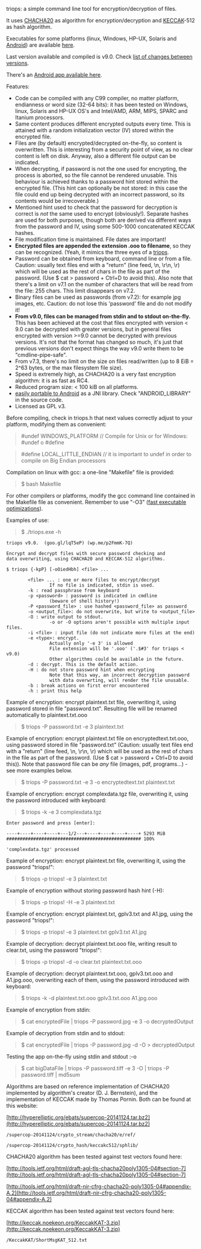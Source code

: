 triops: a simple command line tool for encryption/decryption of files.   

It uses [CHACHA20](http://en.wikipedia.org/wiki/Salsa20#ChaCha_variant) as algorithm for encryption/decryption and [KECCAK](http://en.wikipedia.org/wiki/SHA-3)-512 as hash algorithm.   

Executables for some platforms (linux, Windows, HP-UX, Solaris and [Android](https://www.github.com/circulosmeos/triops.apk)) are available [here](https://circulosmeos.wordpress.com/2015/05/18/triops-a-multiplatform-cmdline-encryption-tool-using-chacha20-keccak).    

Last version available and compiled is v9.0. Check [list of changes between versions](Changes.md).   

There's an [Android app available here](https://www.github.com/circulosmeos/triops.apk).   

Features:   

* Code can be compiled with any C99 compiler, no matter platform, endianness or word size (32-64 bits): it has been tested on Windows, linux, Solaris and HP-UX OS's and Intel/AMD, ARM, MIPS, SPARC and Itanium processors.
* Same content produces different encrypted outputs every time. This is attained with a random initialization vector (IV) stored within the encrypted file.
* Files are (by default) encrypted/decrypted on-the-fly, so content is overwritten. This is interesting from a security point of view, as no clear content is left on disk. Anyway, also a different file output can be indicated.
* When decrypting, if password is not the one used for encrypting, the process is aborted, so the file cannot be rendered unusable. This behaviour is achieved thanks to a password hint stored within the encrypted file. (This hint can optionally be not stored: in this case the file could end up being decrypted with an incorrect password, so its contents would be irrecoverable.)
* Mentioned hint used to check that the password for decryption is correct is *not* the same used to encrypt (obviously!). Separate hashes are used for both purposes, though both are derived via different ways from the password and IV, using some 500-1000 concatenated KECCAK hashes.
* File modification time is maintained. File dates are important!
* **Encrypted files are appended the extension .ooo to filename**, so they can be recognized. (Yeah, it mimics the three eyes of a [triops](https://en.wikipedia.org/wiki/Triops#Taxonomy).
* Password can be obtained from keyboard, command line or from a file. Caution: usually text files end with a "return" (line feed, \n, \r\n, \r) which will be used as the rest of chars in the file as part of the password. (Use $ cat > password + Ctrl+D to avoid this). Also note that there's a limit on v7.1 on the number of characters that will be read from the file: 255 chars. This limit disappears on v7.2.
* Binary files can be used as passwords (from v7.2): for example jpg images, etc. Caution: do not lose this 'password' file and do not modify it!
* **From v9.0, files can be managed from stdin and to stdout on-the-fly.** This has been achieved at the cost that files encrypted with version < 9.0 can be decrypted with greater versions, but in general files encrypted with version >=9.0 cannot be decrypted with previous versions. It's not that the format has changed so much, it's just that previous versions don't expect things the way v9.0 write them to be "cmdline-pipe-safe".
* From v7.3, there's no limit on the size on files read/written (up to 8 EiB = 2^63 bytes, or the max filesystem file size).
* Speed is extremely high, as CHACHA20 is a very fast encryption algorithm: it is as fast as RC4.
* Reduced program size: < 100 kiB on all platforms.
* [easily portable to Android](https://www.github.com/circulosmeos/triops.apk) as a JNI library. Check "ANDROID_LIBRARY" in the source code.
* Licensed as GPL v3.
   
   
Before compiling, check in triops.h that next values correctly adjust to your platform, modifying them as convenient:   

>    #undef WINDOWS_PLATFORM     // Compile for Unix or for Windows: #undef o #define   

>    #define LOCAL_LITTLE_ENDIAN    // it is important to undef in order to compile on Big Endian processors   

Compilation on linux with gcc: a one-line "Makefile" file is provided:   

>    $ bash Makefile   

For other compilers or platforms, modify the gcc command line contained in the Makefile file as convenient. Remember to use "-O3" ([fast executable optimizations](https://gcc.gnu.org/onlinedocs/gcc-4.7.1/gcc/Optimize-Options.html#Optimize-Options)). 
   
   
   
Examples of use:   

>    $ ./triops.exe -h   
    
    triops v9.0.  (goo.gl/lqT5eP) (wp.me/p2FmmK-7Q)   
   
    Encrypt and decrypt files with secure password checking and   
    data overwriting, using CHACHA20 and KECCAK-512 algorithms.   
   
    $ triops {-kpP} [-oOiedHbh] <file> ...   
   
            <file> ... : one or more files to encrypt/decrypt   
                    If no file is indicated, stdin is used.   
            -k : read passphrase from keyboard   
            -p <password> : password is indicated in cmdline   
                    (beware of shell history!)   
            -P <password_file> : use hashed <password_file> as password   
            -o <output_file>: do not overwrite, but write to <output_file>   
            -O : write output to stdout.   
                    -o or -O options aren't possible with multiple input files.   
            -i <file> : input file (do not indicate more files at the end)   
            -e <type>: encrypt.   
                    Actually only '-e 3' is allowed   
                    File extension will be '.ooo' ('.$#3' for triops < v9.0)   
                    Other algorithms could be available in the future.   
            -d : decrypt. This is the default action.   
            -H : do not store password hint when encrypting   
                    Note that this way, an incorrect decryption password   
                    with data overwrting, will render the file unusable.   
            -b : break actions on first error encountered   
            -h : print this help   

   

Example of encryption: encrypt plaintext.txt file, overwriting it, using password stored in file "password.txt". Resulting file will be renamed automatically to plaintext.txt.ooo   

>    $ triops -P password.txt -e 3 plaintext.txt   

Example of encryption: encrypt plaintext.txt file on encryptedtext.txt.ooo, using password stored in file "password.txt" (Caution: usually text files end with a "return" (line feed, \n, \r\n, \r) which will be used as the rest of chars in the file as part of the password. (Use $ cat > password + Ctrl+D to avoid this)). Note that password file can be *any* file (images, pdf, programs...) - see more examples below.   

>    $ triops -P password.txt -e 3 -o encryptedtext.txt plaintext.txt   

Example of encryption: encrypt complexdata.tgz file, overwriting it, using the password introduced with keyboard:   

>    $ triops -k -e 3 complexdata.tgz   

    Enter password and press [enter]:   

    ----+----+----+----+---1/2---+----+----+----+----+ 5293 MiB   
    ################################################## 100%   

    'complexdata.tgz' processed   

Example of encryption: encrypt plaintext.txt file, overwriting it, using the password "triops!":   

>    $ triops -p triops! -e 3 plaintext.txt   
   
Example of encryption without storing password hash hint (-H):   

>    $ triops -p triops! -H -e 3 plaintext.txt   
   
Example of encryption: encrypt plaintext.txt, gplv3.txt and A1.jpg, using the password "triops!":   
   
>    $ triops -p triops! -e 3 plaintext.txt gplv3.txt A1.jpg   

Example of decryption: decrypt plaintext.txt.ooo file, writing result to clear.txt, using the password "triops!":   
   
>    $ triops -p triops! -d -o clear.txt plaintext.txt.ooo   
   
Example of decryption: decrypt plaintext.txt.ooo, gplv3.txt.ooo and A1.jpg.ooo, overwriting each of them, using the password introduced with keyboard:   
   
>    $ triops -k -d plaintext.txt.ooo gplv3.txt.ooo A1.jpg.ooo   
     
Example of encryption from stdin:   
   
>    $ cat encryptedFile | triops -P password.jpg -e 3 -o decryptedOutput   
     
Example of decryption from stdin and to stdout:   
   
>    $ cat encryptedFile | triops -P password.jpg -d -O > decryptedOutput   
     
Testing the app on-the-fly using stdin and stdout :-o   
   
>    $ cat bigDataFile | triops -P password.tiff -e 3 -O | triops -P password.tiff | md5sum   
    
   
   
Algorithms are based on reference implementation of CHACHA20 implemented by algorithm's creator (D. J. Bernstein), and the implementation of KECCAK made by Thomas Pornin. Both can be found at this website:   

[http://hyperelliptic.org/ebats/supercop-20141124.tar.bz2](http://hyperelliptic.org/ebats/supercop-20141124.tar.bz2)   

    /supercop-20141124/crypto_stream/chacha20/e/ref/   

    /supercop-20141124/crypto_hash/keccakc512/sphlib/   

CHACHA20 algorithm has been tested against test vectors found here:   

[http://tools.ietf.org/html/draft-agl-tls-chacha20poly1305-04#section-7](http://tools.ietf.org/html/draft-agl-tls-chacha20poly1305-04#section-7)   

[http://tools.ietf.org/html/draft-nir-cfrg-chacha20-poly1305-04#appendix-A.2](http://tools.ietf.org/html/draft-nir-cfrg-chacha20-poly1305-04#appendix-A.2)   

KECCAK algorithm has been tested against test vectors found here:   

[http://keccak.noekeon.org/KeccakKAT-3.zip](http://keccak.noekeon.org/KeccakKAT-3.zip)   

    /KeccakKAT/ShortMsgKAT_512.txt   

